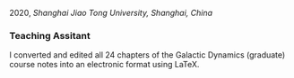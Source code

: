 2020, *Shanghai Jiao Tong University, Shanghai, China*
### Teaching Assitant

I converted and edited all 24 chapters of the Galactic Dynamics (graduate) course notes into an electronic format using LaTeX.


